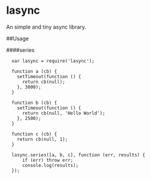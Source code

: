 # lasync

An simple and tiny async library.



##Usage

####series

      var lasync = require('lasync');
    
      function a (cb) {
        setTimeout(function () {
          return cb(null);
        }, 3000);
      }
    
      function b (cb) {
        setTimeout(function () {
          return cb(null, 'Hello World');
        }, 2500);
      }
    
      function c (cb) {
        return cb(null, 1);
      }
      
      lasync.series([a, b, c], function (err, results) {
          if (err) throw err;
          console.log(results);
      });